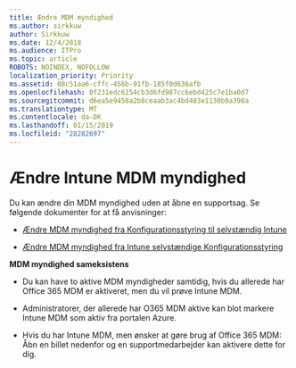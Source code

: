 ```yaml
---
title: Ændre MDM myndighed
ms.author: sirkkuw
author: Sirkkuw
ms.date: 12/4/2018
ms.audience: ITPro
ms.topic: article
ROBOTS: NOINDEX, NOFOLLOW
localization_priority: Priority
ms.assetid: 08c51aa6-cffc-456b-91fb-185f0d636afb
ms.openlocfilehash: 0f231edc6154cb3d6fd987cc6ebd425c7e1ba0d7
ms.sourcegitcommit: d6ea5e9458a2b8ceaab3ac4bd483e1130b9a398a
ms.translationtype: MT
ms.contentlocale: da-DK
ms.lasthandoff: 01/15/2019
ms.locfileid: "28282697"
---
```

# <a name="change-intune-mdm-authority"></a>Ændre Intune MDM myndighed

Du kan ændre din MDM myndighed uden at åbne en supportsag. Se følgende dokumenter for at få anvisninger:
  
- [Ændre MDM myndighed fra Konfigurationsstyring til selvstændig Intune](https://docs.microsoft.com/sccm/mdm/deploy-use/migrate-change-mdm-authority)
    
- [Ændre MDM myndighed fra Intune selvstændige Konfigurationsstyring](https://docs.microsoft.com/sccm/mdm/deploy-use/change-mdm-authority)
    
 **MDM myndighed sameksistens**
  
- Du kan have to aktive MDM myndigheder samtidig, hvis du allerede har Office 365 MDM er aktiveret, men du vil prøve Intune MDM.
    
- Administratorer, der allerede har O365 MDM aktive kan blot markere Intune MDM som aktiv fra portalen Azure.
    
- Hvis du har Intune MDM, men ønsker at gøre brug af Office 365 MDM: Åbn en billet nedenfor og en supportmedarbejder kan aktivere dette for dig.
    

